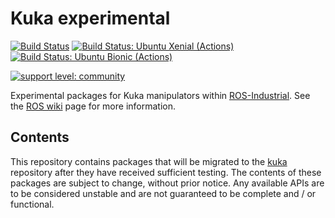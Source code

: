 # Kuka experimental

[![Build Status](http://build.ros.org/job/Kdev__kuka_experimental__ubuntu_xenial_amd64/badge/icon)](http://build.ros.org/job/Kdev__kuka_experimental__ubuntu_xenial_amd64)
[![Build Status: Ubuntu Xenial (Actions)](https://github.com/ros-industrial/kuka_experimental/workflows/CI%20-%20Ubuntu%20Xenial/badge.svg?branch=indigo-devel)](https://github.com/ros-industrial/kuka_experimental/actions?query=workflow%3A%22CI+-+Ubuntu+Xenial%22)
[![Build Status: Ubuntu Bionic (Actions)](https://github.com/ros-industrial/kuka_experimental/workflows/CI%20-%20Ubuntu%20Bionic/badge.svg?branch=indigo-devel)](https://github.com/ros-industrial/kuka_experimental/actions?query=workflow%3A%22CI+-+Ubuntu+Bionic%22)


[![support level: community](https://img.shields.io/badge/support%20level-community-lightgray.svg)](http://rosindustrial.org/news/2016/10/7/better-supporting-a-growing-ros-industrial-software-platform)

Experimental packages for Kuka manipulators within [ROS-Industrial][].
See the [ROS wiki][] page for more information.


## Contents

This repository contains packages that will be migrated to the [kuka][]
repository after they have received sufficient testing. The contents of 
these packages are subject to change, without prior notice. Any available 
APIs are to be considered unstable and are not guaranteed to be complete 
and / or functional.


[ROS-Industrial]: http://wiki.ros.org/Industrial
[ROS wiki]: http://wiki.ros.org/kuka_experimental
[kuka]: https://github.com/ros-industrial/kuka
